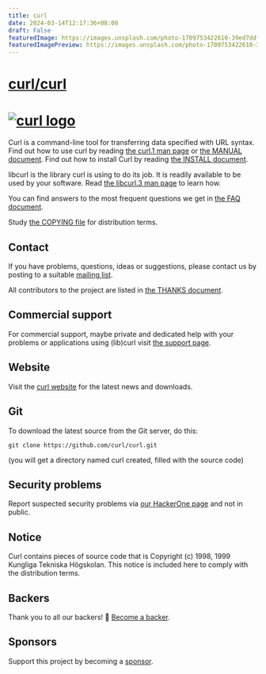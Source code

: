 ```yaml
---
title: curl
date: 2024-03-14T12:17:36+08:00
draft: False
featuredImage: https://images.unsplash.com/photo-1709753422610-39ed7ddf9e08?ixid=M3w0NjAwMjJ8MHwxfHJhbmRvbXx8fHx8fHx8fDE3MTAzODk2OTF8&ixlib=rb-4.0.3
featuredImagePreview: https://images.unsplash.com/photo-1709753422610-39ed7ddf9e08?ixid=M3w0NjAwMjJ8MHwxfHJhbmRvbXx8fHx8fHx8fDE3MTAzODk2OTF8&ixlib=rb-4.0.3
---
```


# [curl/curl](https://github.com/curl/curl)

<!--
Copyright (C) Daniel Stenberg, <daniel@haxx.se>, et al.

SPDX-License-Identifier: curl
-->

# [![curl logo](https://curl.se/logo/curl-logo.svg)](https://curl.se/)

Curl is a command-line tool for transferring data specified with URL
syntax. Find out how to use curl by reading [the curl.1 man
page](https://curl.se/docs/manpage.html) or [the MANUAL
document](https://curl.se/docs/manual.html). Find out how to install Curl
by reading [the INSTALL document](https://curl.se/docs/install.html).

libcurl is the library curl is using to do its job. It is readily available to
be used by your software. Read [the libcurl.3 man
page](https://curl.se/libcurl/c/libcurl.html) to learn how.

You can find answers to the most frequent questions we get in [the FAQ
document](https://curl.se/docs/faq.html).

Study [the COPYING file](https://curl.se/docs/copyright.html) for
distribution terms.

## Contact

If you have problems, questions, ideas or suggestions, please contact us by
posting to a suitable [mailing list](https://curl.se/mail/).

All contributors to the project are listed in [the THANKS
document](https://curl.se/docs/thanks.html).

## Commercial support

For commercial support, maybe private and dedicated help with your problems or
applications using (lib)curl visit [the support page](https://curl.se/support.html).

## Website

Visit the [curl website](https://curl.se/) for the latest news and
downloads.

## Git

To download the latest source from the Git server, do this:

    git clone https://github.com/curl/curl.git

(you will get a directory named curl created, filled with the source code)

## Security problems

Report suspected security problems via [our HackerOne
page](https://hackerone.com/curl) and not in public.

## Notice

Curl contains pieces of source code that is Copyright (c) 1998, 1999 Kungliga
Tekniska Högskolan. This notice is included here to comply with the
distribution terms.

## Backers

Thank you to all our backers! 🙏 [Become a backer](https://opencollective.com/curl#section-contribute).

## Sponsors

Support this project by becoming a [sponsor](https://curl.se/sponsors.html).
